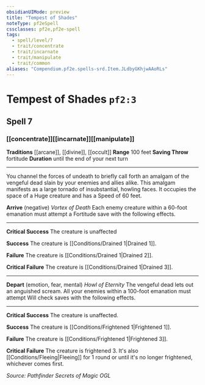 ```yaml
---
obsidianUIMode: preview
title: "Tempest of Shades"
noteType: pf2eSpell
cssclasses: pf2e,pf2e-spell
tags:
  - spell/level/7
  - trait/concentrate
  - trait/incarnate
  - trait/manipulate
  - trait/common
aliases: "Compendium.pf2e.spells-srd.Item.JLdbyGKhjwAAoRLs" 
---
```

# Tempest of Shades  `pf2:3`  
## Spell 7
### [[concentrate]][[incarnate]][[manipulate]]
**Traditions** [[arcane]], [[divine]], [[occult]]
**Range** 100 feet
**Saving Throw**  fortitude
**Duration** until the end of your next turn
* * * 
You channel the forces of undeath to briefly call forth an amalgam of the vengeful dead slain by your enemies and allies alike. This amalgam manifests as a large tornado of insubstantial, howling faces. It occupies the space of a Huge creature and has a Speed of 60 feet.

**Arrive** (negative) _Vortex of Death_ Each enemy creature within a 60-foot emanation must attempt a Fortitude save with the following effects.

* * *

**Critical Success** The creature is unaffected

**Success** The creature is [[Conditions/Drained 1|Drained 1]].

**Failure** The creature is [[Conditions/Drained 1|Drained 2]].

**Critical Failure** The creature is [[Conditions/Drained 1|Drained 3]].

* * *

**Depart** (emotion, fear, mental) _Howl of Eternity_ The vengeful dead lets out an anguished scream. All your enemies within a 100-foot emanation must attempt Will check saves with the following effects.

* * *

**Critical Success** The creature is unaffected.

**Success** The creature is [[Conditions/Frightened 1|Frightened 1]].

**Failure** The creature is [[Conditions/Frightened 1|Frightened 3]].

**Critical Failure** The creature is frightened 3. It's also [[Conditions/Fleeing|Fleeing]] for 1 round or until it's no longer frightened, whichever comes first.

*Source: Pathfinder Secrets of Magic*
*OGL*